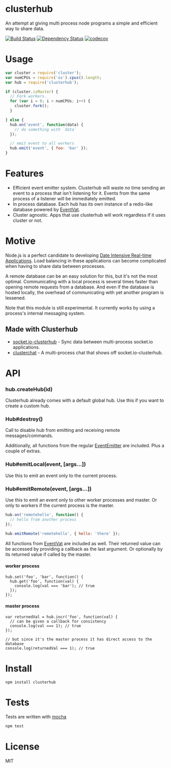 # clusterhub

An attempt at giving multi process node programs a simple and efficient way to share data.

[![Build Status](https://secure.travis-ci.org/fent/clusterhub.svg)](http://travis-ci.org/fent/clusterhub)
[![Dependency Status](https://gemnasium.com/fent/clusterhub.svg)](https://gemnasium.com/fent/clusterhub)
[![codecov](https://codecov.io/gh/fent/clusterhub/branch/master/graph/badge.svg)](https://codecov.io/gh/fent/clusterhub)


# Usage

```js
var cluster = require('cluster');
var numCPUs = require('os').cpus().length;
var hub = require('clusterhub');

if (cluster.isMaster) {
  // Fork workers.
  for (var i = 0; i < numCPUs; i++) {
    cluster.fork();
  }

} else {
  hub.on('event', function(data) {
    // do something with `data`
  });

  // emit event to all workers
  hub.emit('event', { foo: 'bar' });
}
```

# Features

* Efficient event emitter system. Clusterhub will waste no time sending an event to a process that isn't listening for it. Events from the same process of a listener will be immediately emitted.
* In process database. Each hub has its own instance of a redis-like database powered by [EventVat](https://github.com/hij1nx/EventVat).
* Cluster agnostic. Apps that use clusterhub will work regardless if it uses cluster or not.

# Motive

Node.js is a perfect candidate to developing [Date Intensive Real-time Applications](http://video.nextconf.eu/video/1914374/nodejs-digs-dirt-about). Load balancing in these applications can become complicated when having to share data between processes.

A remote database can be an easy solution for this, but it's not the most optimal. Communicating with a local process is several times faster than opening remote requests from a database. And even if the database is hosted locally, the overhead of communicating with yet another program is lessened.

Note that this module is still experimental. It currently works by using a process's internal messaging system.

## Made with Clusterhub

* [socket.io-clusterhub](https://github.com/fent/socket.io-clusterhub) - Sync data between multi-process socket.io applications.
* [clusterchat](https://github.com/fent/clusterchat) - A multi-process chat that shows off socket.io-clusterhub.

# API

### hub.createHub(id)
Clusterhub already comes with a default global hub. Use this if you want to create a custom hub.

### Hub#destroy()
Call to disable hub from emitting and receiving remote messages/commands.

Additionally, all functions from the regular [EventEmitter](http://nodejs.org/docs/latest/api/events.html#events.EventEmitter) are included. Plus a couple of extras.

### Hub#emitLocal(event, [args...])
Use this to emit an event only to the current process.

### Hub#emitRemote(event, [args...])
Use this to emit an event only to other worker processes and master. Or only to workers if the current process is the master.

```js
hub.on('remotehello', function() {
  // hello from another process
});

hub.emitRemote('remotehello', { hello: 'there' });
```

All functions from [EventVat](https://github.com/hij1nx/EventVat) are included as well. Their returned value can be accessed by providing a callback as the last argument. Or optionally by its returned value if called by the master.

#### worker process
```
hub.set('foo', 'bar', function() {
  hub.get('foo', function(val) {
    console.log(val === 'bar'); // true
  });
});
```

#### master process
```
var returnedVal = hub.incr('foo', function(val) {
  // can be given a callback for consistency
  console.log(val === 1); // true
});

// but since it's the master process it has direct access to the database
console.log(returnedVal === 1); // true
```


# Install

    npm install clusterhub


# Tests
Tests are written with [mocha](http://visionmedia.github.com/mocha/)

```bash
npm test
```

# License
MIT
